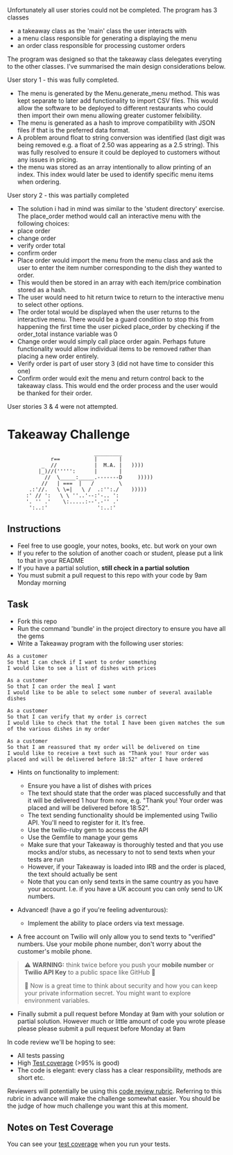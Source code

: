 Unfortunately all user stories could not be completed. The program has 3 classes 
- a takeaway class as the 'main' class the user interacts with
- a menu class responsible for generating a displaying the menu
- an order class responsible for processing customer orders

The program was designed so that the takeaway class delegates everyting to the other classes. I've summarised the main design considerations below.

User story 1 - this was fully completed. 
- The menu is generated by the Menu.generate_menu method. This was kept separate to later add functionality to import CSV files. This would allow the software to be deployed to different restaurants who could then import their own menu allowing greater customer felxibility.
- The menu is generated as a hash to improve compatibility with JSON files if that is the preferred data format.
- A problem around float to string conversion was identified (last digit was being removed e.g. a float of 2.50 was appearing as a 2.5 string). This was fully resolved to ensure it could be deployed to customers without any issues in pricing.
- the menu was stored as an array intentionally to allow printing of an index. This index would later be used to identify specific menu items when ordering.

User story 2 - this was partially completed
- The solution i had in mind was similar to the 'student directory' exercise. The place_order method would call an interactive menu with the following choices:
 - place order
 - change order 
 - verify order total
 - confirm order
- Place order would import the menu from the menu class and ask the user to enter the item number corresponding to the dish they wanted to order.
- This would then be stored in an array with each item/price combination stored as a hash.
- The user would need to hit return twice to return to the interactive menu to select other options.
- The order total would be displayed when the user returns to the interactive menu. There would be a guard condition to stop this from happening the first time the user picked place_order by checking if the order_total instance variable was 0
- Change order would simply call place order again. Perhaps future functionality would allow individual items to be removed rather than placing a new order entirely.
- Verify order is part of user story 3 (did not have time to consider this one)
- Confirm order would exit the menu and return control back to the takeaway class. This would end the order process and the user would be thanked for their order.

User stories 3 & 4 were not attempted.


Takeaway Challenge
==================
```
                            _________
              r==           |       |
           _  //            |  M.A. |   ))))
          |_)//(''''':      |       |
            //  \_____:_____.-------D     )))))
           //   | ===  |   /        \
       .:'//.   \ \=|   \ /  .:'':./    )))))
      :' // ':   \ \ ''..'--:'-.. ':
      '. '' .'    \:.....:--'.-'' .'
       ':..:'                ':..:'

 ```

Instructions
-------

* Feel free to use google, your notes, books, etc. but work on your own
* If you refer to the solution of another coach or student, please put a link to that in your README
* If you have a partial solution, **still check in a partial solution**
* You must submit a pull request to this repo with your code by 9am Monday morning

Task
-----

* Fork this repo
* Run the command 'bundle' in the project directory to ensure you have all the gems
* Write a Takeaway program with the following user stories:

```
As a customer
So that I can check if I want to order something
I would like to see a list of dishes with prices

As a customer
So that I can order the meal I want
I would like to be able to select some number of several available dishes

As a customer
So that I can verify that my order is correct
I would like to check that the total I have been given matches the sum of the various dishes in my order

As a customer
So that I am reassured that my order will be delivered on time
I would like to receive a text such as "Thank you! Your order was placed and will be delivered before 18:52" after I have ordered
```

* Hints on functionality to implement:
  * Ensure you have a list of dishes with prices
  * The text should state that the order was placed successfully and that it will be delivered 1 hour from now, e.g. "Thank you! Your order was placed and will be delivered before 18:52".
  * The text sending functionality should be implemented using Twilio API. You'll need to register for it. It’s free.
  * Use the twilio-ruby gem to access the API
  * Use the Gemfile to manage your gems
  * Make sure that your Takeaway is thoroughly tested and that you use mocks and/or stubs, as necessary to not to send texts when your tests are run
  * However, if your Takeaway is loaded into IRB and the order is placed, the text should actually be sent
  * Note that you can only send texts in the same country as you have your account. I.e. if you have a UK account you can only send to UK numbers.

* Advanced! (have a go if you're feeling adventurous):
  * Implement the ability to place orders via text message.

* A free account on Twilio will only allow you to send texts to "verified" numbers. Use your mobile phone number, don't worry about the customer's mobile phone.

> :warning: **WARNING:** think twice before you push your **mobile number** or **Twilio API Key** to a public space like GitHub :eyes:
>
> :key: Now is a great time to think about security and how you can keep your private information secret. You might want to explore environment variables.

* Finally submit a pull request before Monday at 9am with your solution or partial solution.  However much or little amount of code you wrote please please please submit a pull request before Monday at 9am


In code review we'll be hoping to see:

* All tests passing
* High [Test coverage](https://github.com/makersacademy/course/blob/master/pills/test_coverage.md) (>95% is good)
* The code is elegant: every class has a clear responsibility, methods are short etc.

Reviewers will potentially be using this [code review rubric](docs/review.md).  Referring to this rubric in advance will make the challenge somewhat easier.  You should be the judge of how much challenge you want this at this moment.

Notes on Test Coverage
------------------

You can see your [test coverage](https://github.com/makersacademy/course/blob/master/pills/test_coverage.md) when you run your tests.
